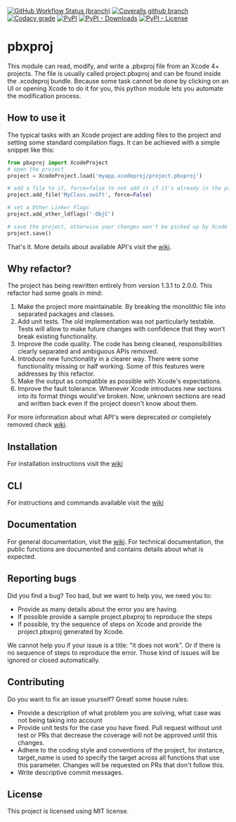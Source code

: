 [![GitHub Workflow Status (branch)](https://img.shields.io/github/workflow/status/kronenthaler/mod-pbxproj/branch-check/master?logo=github&style=flat-square)](https://github.com/kronenthaler/mod-pbxproj/actions?query=workflow%3Abranch-check)
[![Coveralls github branch](https://img.shields.io/coveralls/github/kronenthaler/mod-pbxproj/master?logo=coveralls&style=flat-square)](https://coveralls.io/github/kronenthaler/mod-pbxproj?branch=master)
[![Codacy grade](https://img.shields.io/codacy/grade/70c14211ba704d2893f7b0f54bb04da7?logo=codacy&style=flat-square)](https://www.codacy.com/app/kronenthaler/pbxproj?utm_source=github.com&utm_medium=referral&utm_content=kronenthaler/pbxproj&utm_campaign=badger)
[![PyPI](https://img.shields.io/pypi/v/pbxproj?color=97cb02&logo=python&logoColor=ffffff&style=flat-square)](https://pypi.python.org/pypi/pbxproj)
[![PyPI - Downloads](https://img.shields.io/pypi/dm/pbxproj?color=97cb02&logo=python&logoColor=ffffff&style=flat-square)](https://pypi.python.org/pypi/pbxproj/)
[![PyPI - License](https://img.shields.io/pypi/l/pbxproj?color=97cb02&style=flat-square)](license.txt)

# pbxproj 

This module can read, modify, and write a .pbxproj file from an Xcode 4+ projects. The file is usually called project.pbxproj and can be found inside the .xcodeproj bundle. Because some task cannot be done by clicking on an UI or opening Xcode to do it for you, this python module lets you automate the modification process.

## How to use it
The typical tasks with an Xcode project are adding files to the project and setting some standard compilation flags.
It can be achieved with a simple snippet like this:

```python
from pbxproj import XcodeProject
# open the project
project = XcodeProject.load('myapp.xcodeproj/project.pbxproj')

# add a file to it, force=false to not add it if it's already in the project
project.add_file('MyClass.swift', force=False)

# set a Other Linker Flags
project.add_other_ldflags('-ObjC')

# save the project, otherwise your changes won't be picked up by Xcode
project.save()
```

That's it. More details about available API's visit the [wiki](https://github.com/kronenthaler/mod-pbxproj/wiki/).

## Why refactor?
The project has being rewritten entirely from version 1.3.1 to 2.0.0. This refactor had some goals in mind:

1. Make the project more maintainable. By breaking the monolithic file into separated packages and classes.
2. Add unit tests. The old implementation was not particularly testable. Tests will allow to make future changes with confidence that they won't break existing functionality.
3. Improve the code quality. The code has being cleaned, responsibilities clearly separated and ambiguous APIs removed.
4. Introduce new functionality in a clearer way. There were some functionality missing or half working. Some of this features were addresses by this refactor.
5. Make the output as compatible as possible with Xcode's expectations. 
6. Improve the fault tolerance. Whenever Xcode introduces new sections into its format things would've broken. Now, unknown sections are read and written back even if the project doesn't know about them.

For more information about what API's were deprecated or completely removed check [wiki](https://github.com/kronenthaler/mod-pbxproj/wiki/Deprecations).

## Installation
For installation instructions visit the [wiki](https://github.com/kronenthaler/mod-pbxproj/wiki/Installation)

## CLI
For instructions and commands available visit the [wiki](https://github.com/kronenthaler/mod-pbxproj/wiki/CLI)

## Documentation
For general documentation, visit the [wiki](https://github.com/kronenthaler/mod-pbxproj/wiki/).
For technical documentation, the public functions are documented and contains details about what is expected.

## Reporting bugs
Did you find a bug? Too bad, but we want to help you, we need you to:

* Provide as many details about the error you are having.
* If possible provide a sample project.pbxproj to reproduce the steps 
* If possible, try the sequence of steps on Xcode and provide the project.pbxproj generated by Xcode.

We cannot help you if your issue is a title: "it does not work". Or if there is no sequence of steps to reproduce the error. Those kind of issues will be ignored or closed automatically.

## Contributing
Do you want to fix an issue yourself? Great! some house rules:

* Provide a description of what problem you are solving, what case was not being taking into account
* Provide unit tests for the case you have fixed. Pull request without unit test or PRs that decrease the coverage will not be approved until this changes.
* Adhere to the coding style and conventions of the project, for instance, target_name is used to specify the target across all functions that use this parameter. Changes will be requested on PRs that don't follow this.
* Write descriptive commit messages.

## License
This project is licensed using MIT license.
